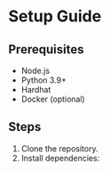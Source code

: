 # Setup Guide

## Prerequisites
- Node.js
- Python 3.9+
- Hardhat
- Docker (optional)

## Steps
1. Clone the repository.
2. Install dependencies:
